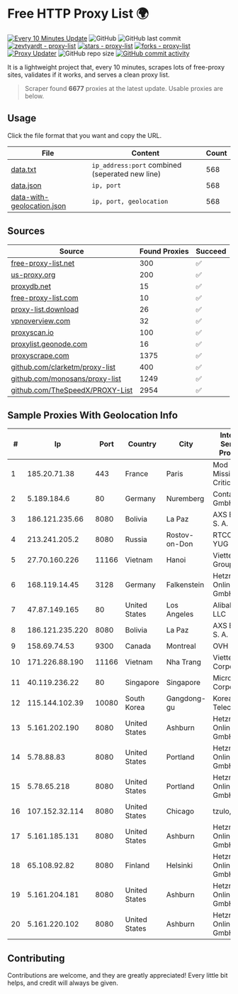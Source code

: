 
# Free HTTP Proxy List 🌍

[![Every 10 Minutes Update](https://github.com/mertguvencli/http-proxy-list/actions/workflows/main.yml/badge.svg?branch=main)](https://github.com/mertguvencli/http-proxy-list/actions/workflows/main.yml)
![GitHub](https://img.shields.io/github/license/mertguvencli/http-proxy-list)
![GitHub last commit](https://img.shields.io/github/last-commit/mertguvencli/http-proxy-list)
[![zevtyardt - proxy-list](https://img.shields.io/static/v1?label=zevtyardt&message=proxy-list&color=blue&logo=github)](https://github.com/zevtyardt/proxy-list "Go to GitHub repo")
[![stars - proxy-list](https://img.shields.io/github/stars/zevtyardt/proxy-list?style=social)](https://github.com/zevtyardt/proxy-list)
[![forks - proxy-list](https://img.shields.io/github/forks/zevtyardt/proxy-list?style=social)](https://github.com/zevtyardt/proxy-list)
[![Proxy Updater](https://github.com/zevtyardt/proxy-list/workflows/Proxy%20Updater/badge.svg)](https://github.com/zevtyardt/proxy-list/actions?query=workflow:"Proxy+Updater")
![GitHub repo size](https://img.shields.io/github/repo-size/zevtyardt/proxy-list)
[![GitHub commit activity](https://img.shields.io/github/commit-activity/m/zevtyardt/proxy-list?logo=commits)](https://github.com/zevtyardt/proxy-list/commits/main)

It is a lightweight project that, every 10 minutes, scrapes lots of free-proxy sites, validates if it works, and serves a clean proxy list.

> Scraper found **6677** proxies at the latest update. Usable proxies are below.

## Usage

Click the file format that you want and copy the URL.

|File|Content|Count|
|----|-------|-----|
|[data.txt](https://raw.githubusercontent.com/mertguvencli/http-proxy-list/main/proxy-list/data.txt)|`ip_address:port` combined (seperated new line)|568|
|[data.json](https://raw.githubusercontent.com/mertguvencli/http-proxy-list/main/proxy-list/data.json)|`ip, port`|568|
|[data-with-geolocation.json](https://raw.githubusercontent.com/mertguvencli/http-proxy-list/main/proxy-list/data-with-geolocation.json)|`ip, port, geolocation`|568|

## Sources

|Source|Found Proxies|Succeed|
|------|-------------|-------|
|[free-proxy-list.net](https://free-proxy-list.net)|300|✅|
|[us-proxy.org](https://www.us-proxy.org)|200|✅|
|[proxydb.net](http://proxydb.net)|15|✅|
|[free-proxy-list.com](https://free-proxy-list.com/?page=&port=&type%5B%5D=http&type%5B%5D=https&up_time=0&search=Search)|10|✅|
|[proxy-list.download](https://www.proxy-list.download/HTTP)|26|✅|
|[vpnoverview.com](https://vpnoverview.com/privacy/anonymous-browsing/free-proxy-servers)|32|✅|
|[proxyscan.io](https://www.proxyscan.io)|100|✅|
|[proxylist.geonode.com](https://proxylist.geonode.com/api/proxy-list?limit=300&page=1&sort_by=lastChecked&sort_type=desc&protocols=http,https)|16|✅|
|[proxyscrape.com](https://api.proxyscrape.com/v2/?request=displayproxies&protocol=http&timeout=10000&country=all&ssl=all&anonymity=all)|1375|✅|
|[github.com/clarketm/proxy-list](https://raw.githubusercontent.com/clarketm/proxy-list/master/proxy-list-raw.txt)|400|✅|
|[github.com/monosans/proxy-list](https://raw.githubusercontent.com/monosans/proxy-list/main/proxies/http.txt)|1249|✅|
|[github.com/TheSpeedX/PROXY-List](https://raw.githubusercontent.com/TheSpeedX/PROXY-List/master/http.txt)|2954|✅|


## Sample Proxies With Geolocation Info

|#|Ip|Port|Country|City|Internet Service Provider|
|-|--|----|-------|----|-------------------------|
|1|185.20.71.38|443|France|Paris|Mod Mission Critical LLC|
|2|5.189.184.6|80|Germany|Nuremberg|Contabo GmbH|
|3|186.121.235.66|8080|Bolivia|La Paz|AXS Bolivia S. A.|
|4|213.241.205.2|8080|Russia|Rostov-on-Don|RTCOMM-YUG|
|5|27.70.160.226|11166|Vietnam|Hanoi|Viettel Group|
|6|168.119.14.45|3128|Germany|Falkenstein|Hetzner Online GmbH|
|7|47.87.149.165|80|United States|Los Angeles|Alibaba.com LLC|
|8|186.121.235.220|8080|Bolivia|La Paz|AXS Bolivia S. A.|
|9|158.69.74.53|9300|Canada|Montreal|OVH SAS|
|10|171.226.88.190|11166|Vietnam|Nha Trang|Viettel Corporation|
|11|40.119.236.22|80|Singapore|Singapore|Microsoft Corporation|
|12|115.144.102.39|10080|South Korea|Gangdong-gu|Korea Telecom|
|13|5.161.202.190|8080|United States|Ashburn|Hetzner Online GmbH|
|14|5.78.88.83|8080|United States|Portland|Hetzner Online GmbH|
|15|5.78.65.218|8080|United States|Portland|Hetzner Online GmbH|
|16|107.152.32.114|8080|United States|Chicago|tzulo, inc.|
|17|5.161.185.131|8080|United States|Ashburn|Hetzner Online GmbH|
|18|65.108.92.82|8080|Finland|Helsinki|Hetzner Online GmbH|
|19|5.161.204.181|8080|United States|Ashburn|Hetzner Online GmbH|
|20|5.161.220.102|8080|United States|Ashburn|Hetzner Online GmbH|



## Contributing

Contributions are welcome, and they are greatly appreciated! Every
little bit helps, and credit will always be given.


